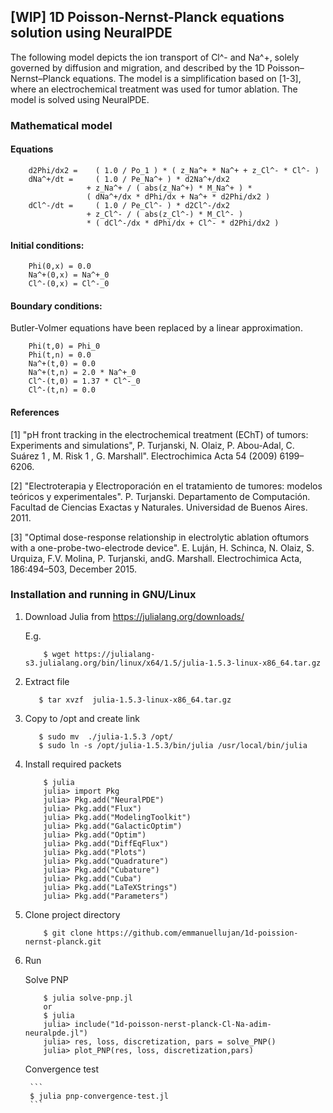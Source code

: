 ## [WIP] 1D Poisson-Nernst-Planck equations solution using NeuralPDE

The following model depicts the ion transport of Cl^- and Na^+, solely governed by diffusion and migration, and described by the 1D Poisson–Nernst–Planck equations. The model is a simplification based on [1-3], where an electrochemical treatment was used for tumor ablation. 
The model is solved using NeuralPDE.

###   Mathematical model

####   Equations
        d2Phi/dx2 =    ( 1.0 / Po_1 ) * ( z_Na^+ * Na^+ + z_Cl^- * Cl^- )
        dNa^+/dt =     ( 1.0 / Pe_Na^+ ) * d2Na^+/dx2 
                     + z_Na^+ / ( abs(z_Na^+) * M_Na^+ ) *
                     ( dNa^+/dx * dPhi/dx + Na^+ * d2Phi/dx2 )
        dCl^-/dt =     ( 1.0 / Pe_Cl^- ) * d2Cl^-/dx2
                     + z_Cl^- / ( abs(z_Cl^-) * M_Cl^- ) 
                     * ( dCl^-/dx * dPhi/dx + Cl^- * d2Phi/dx2 )

#### Initial conditions:
        Phi(0,x) = 0.0
        Na^+(0,x) = Na^+_0
        Cl^-(0,x) = Cl^-_0

#### Boundary conditions:

Butler-Volmer equations have been replaced by a linear approximation.

        Phi(t,0) = Phi_0
        Phi(t,n) = 0.0
        Na^+(t,0) = 0.0
        Na^+(t,n) = 2.0 * Na^+_0
        Cl^-(t,0) = 1.37 * Cl^-_0
        Cl^-(t,n) = 0.0
        
#### References 

[1] "pH front tracking in the electrochemical treatment (EChT) of tumors: Experiments and simulations", 
P. Turjanski, N. Olaiz, P. Abou-Adal, C. Suárez 1 , M. Risk 1 , G. Marshall". Electrochimica Acta 54 (2009) 6199–6206.

[2] "Electroterapia y Electroporación en el tratamiento de tumores: modelos teóricos y experimentales". P. Turjanski. Departamento de Computación. Facultad de Ciencias Exactas y Naturales. Universidad de Buenos Aires. 2011.

[3] "Optimal dose-response relationship in electrolytic ablation oftumors with a one-probe-two-electrode device". E. Luján, H. Schinca, N. Olaiz, S. Urquiza, F.V. Molina, P. Turjanski, andG. Marshall. Electrochimica Acta, 186:494–503, December 2015.

        
### Installation and running in GNU/Linux

1) Download Julia from https://julialang.org/downloads/

    E.g.
    ```
        $ wget https://julialang-s3.julialang.org/bin/linux/x64/1.5/julia-1.5.3-linux-x86_64.tar.gz
     ```
2) Extract file
     ```
        $ tar xvzf  julia-1.5.3-linux-x86_64.tar.gz
     ```
3) Copy to /opt and create link
     ```
        $ sudo mv  ./julia-1.5.3 /opt/
        $ sudo ln -s /opt/julia-1.5.3/bin/julia /usr/local/bin/julia
     ```
4) Install required packets
    ```
        $ julia
        julia> import Pkg
        julia> Pkg.add("NeuralPDE")
        julia> Pkg.add("Flux")
        julia> Pkg.add("ModelingToolkit")
        julia> Pkg.add("GalacticOptim")
        julia> Pkg.add("Optim")
        julia> Pkg.add("DiffEqFlux")
        julia> Pkg.add("Plots")
        julia> Pkg.add("Quadrature")
        julia> Pkg.add("Cubature")
        julia> Pkg.add("Cuba")
        julia> Pkg.add("LaTeXStrings")
        julia> Pkg.add("Parameters")
    ```
     
4) Clone project directory
    ```
        $ git clone https://github.com/emmanuellujan/1d-poission-nernst-planck.git
     ```

5) Run

    Solve PNP
    
    ```
        $ julia solve-pnp.jl
        or
        $ julia
        julia> include("1d-poisson-nerst-planck-Cl-Na-adim-neuralpde.jl")
        julia> res, loss, discretization, pars = solve_PNP()
        julia> plot_PNP(res, loss, discretization,pars)
    ```
    
    Convergence test
    
        ```
        $ julia pnp-convergence-test.jl
        ```
